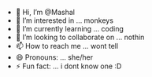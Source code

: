 - 👋 Hi, I’m @Mashal
- 👀 I’m interested in ... monkeys
- 🌱 I’m currently learning ... coding
- 💞️ I’m looking to collaborate on ... nothin
- 📫 How to reach me ... wont tell
- 😄 Pronouns: ... she/her
- ⚡ Fun fact: ... i dont know one  :D

<!---
Mashal321/Mashal321 is a ✨ special ✨ repository because its `README.md` (this file) appears on your GitHub profile.
You can click the Preview link to take a look at your changes.
--->
